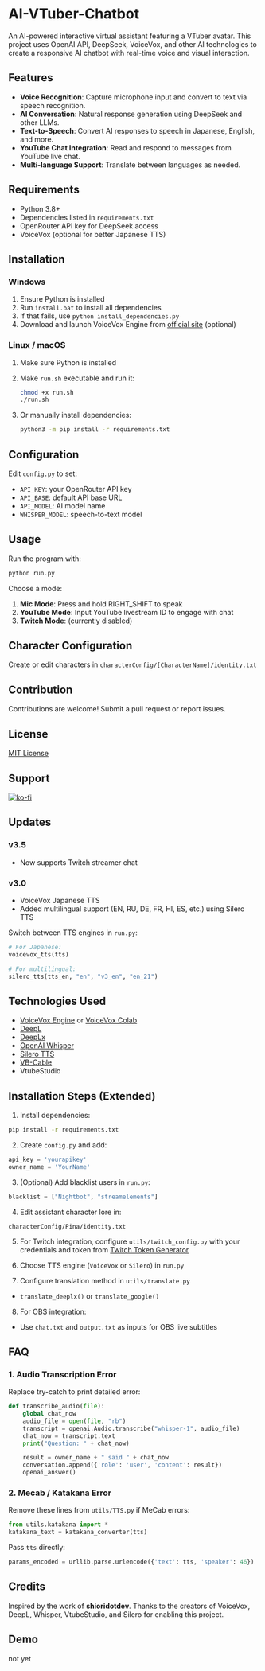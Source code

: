 # AI-VTuber-Chatbot

An AI-powered interactive virtual assistant featuring a VTuber avatar. This project uses OpenAI API, DeepSeek, VoiceVox, and other AI technologies to create a responsive AI chatbot with real-time voice and visual interaction.

## Features

* **Voice Recognition**: Capture microphone input and convert to text via speech recognition.
* **AI Conversation**: Natural response generation using DeepSeek and other LLMs.
* **Text-to-Speech**: Convert AI responses to speech in Japanese, English, and more.
* **YouTube Chat Integration**: Read and respond to messages from YouTube live chat.
* **Multi-language Support**: Translate between languages as needed.

## Requirements

* Python 3.8+
* Dependencies listed in `requirements.txt`
* OpenRouter API key for DeepSeek access
* VoiceVox (optional for better Japanese TTS)

## Installation

### Windows

1. Ensure Python is installed
2. Run `install.bat` to install all dependencies
3. If that fails, use `python install_dependencies.py`
4. Download and launch VoiceVox Engine from [official site](https://voicevox.hiroshiba.jp/) (optional)

### Linux / macOS

1. Make sure Python is installed

2. Make `run.sh` executable and run it:

   ```bash
   chmod +x run.sh
   ./run.sh
   ```

3. Or manually install dependencies:

   ```bash
   python3 -m pip install -r requirements.txt
   ```

## Configuration

Edit `config.py` to set:

* `API_KEY`: your OpenRouter API key
* `API_BASE`: default API base URL
* `API_MODEL`: AI model name
* `WHISPER_MODEL`: speech-to-text model

## Usage

Run the program with:

```bash
python run.py
```

Choose a mode:

1. **Mic Mode**: Press and hold RIGHT\_SHIFT to speak
2. **YouTube Mode**: Input YouTube livestream ID to engage with chat
3. **Twitch Mode**: (currently disabled)

## Character Configuration

Create or edit characters in `characterConfig/[CharacterName]/identity.txt`

## Contribution

Contributions are welcome! Submit a pull request or report issues.

## License

[MIT License](LICENSE)

## Support

[![ko-fi](https://ko-fi.com/img/githubbutton_sm.svg)](https://ko-fi.com/R6R7AH1FA)

## Updates

### v3.5

* Now supports Twitch streamer chat

### v3.0

* VoiceVox Japanese TTS
* Added multilingual support (EN, RU, DE, FR, HI, ES, etc.) using Silero TTS

Switch between TTS engines in `run.py`:

```python
# For Japanese:
voicevox_tts(tts)

# For multilingual:
silero_tts(tts_en, "en", "v3_en", "en_21")
```

## Technologies Used

* [VoiceVox Engine](https://hub.docker.com/r/voicevox/voicevox_engine) or [VoiceVox Colab](https://colab.research.google.com/github/SociallyIneptWeeb/LanguageLeapAI/blob/main/src/run_voicevox_colab.ipynb)
* [DeepL](https://www.deepl.com)
* [DeepLx](https://github.com/OwO-Network/DeepLX)
* [OpenAI Whisper](https://platform.openai.com/account/api-keys)
* [Silero TTS](https://github.com/snakers4/silero-models#text-to-speech)
* [VB-Cable](https://vb-audio.com/Cable/)
* VtubeStudio

## Installation Steps (Extended)

1. Install dependencies:

```bash
pip install -r requirements.txt
```

2. Create `config.py` and add:

```python
api_key = 'yourapikey'
owner_name = 'YourName'
```

3. (Optional) Add blacklist users in `run.py`:

```python
blacklist = ["Nightbot", "streamelements"]
```

4. Edit assistant character lore in:

```text
characterConfig/Pina/identity.txt
```

5. For Twitch integration, configure `utils/twitch_config.py` with your credentials and token from [Twitch Token Generator](https://twitchapps.com/tmi/)

6. Choose TTS engine (`VoiceVox` or `Silero`) in `run.py`

7. Configure translation method in `utils/translate.py`

* `translate_deeplx()` or `translate_google()`

8. For OBS integration:

* Use `chat.txt` and `output.txt` as inputs for OBS live subtitles

## FAQ

### 1. Audio Transcription Error

Replace try-catch to print detailed error:

```python
def transcribe_audio(file):
    global chat_now
    audio_file = open(file, "rb")
    transcript = openai.Audio.transcribe("whisper-1", audio_file)
    chat_now = transcript.text
    print("Question: " + chat_now)

    result = owner_name + " said " + chat_now
    conversation.append({'role': 'user', 'content': result})
    openai_answer()
```

### 2. Mecab / Katakana Error

Remove these lines from `utils/TTS.py` if MeCab errors:

```python
from utils.katakana import *
katakana_text = katakana_converter(tts)
```

Pass `tts` directly:

```python
params_encoded = urllib.parse.urlencode({'text': tts, 'speaker': 46})
```

## Credits

Inspired by the work of **shioridotdev**. Thanks to the creators of VoiceVox, DeepL, Whisper, VtubeStudio, and Silero for enabling this project.

## Demo

not yet
